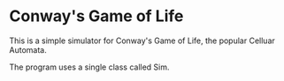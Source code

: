 # Conway's Game of Life

This is a simple simulator for Conway's Game of Life, the popular Celluar Automata.

The program uses a single class called Sim.
